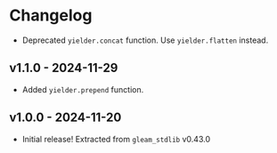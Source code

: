 # Changelog

- Deprecated `yielder.concat` function. Use `yielder.flatten` instead.

## v1.1.0 - 2024-11-29

- Added `yielder.prepend` function.

## v1.0.0 - 2024-11-20

- Initial release! Extracted from `gleam_stdlib` v0.43.0
